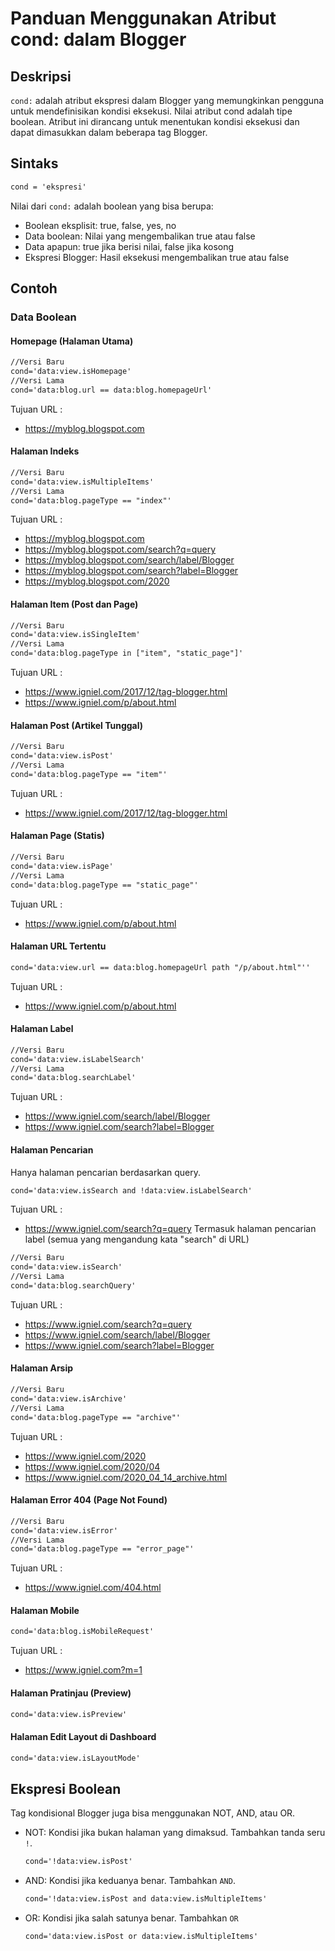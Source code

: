 # Panduan Menggunakan Atribut cond: dalam Blogger
## Deskripsi
`cond:` adalah atribut ekspresi dalam Blogger yang memungkinkan pengguna untuk mendefinisikan kondisi eksekusi. Nilai atribut cond adalah tipe boolean. Atribut ini dirancang untuk menentukan kondisi eksekusi dan dapat dimasukkan dalam beberapa tag Blogger.

## Sintaks
```xml
cond = 'ekspresi'
```
Nilai dari `cond:` adalah boolean yang bisa berupa:
+ Boolean eksplisit: true, false, yes, no
+ Data boolean: Nilai yang mengembalikan true atau false
+ Data apapun: true jika berisi nilai, false jika kosong
+ Ekspresi Blogger: Hasil eksekusi mengembalikan true atau false

## Contoh

### Data Boolean

#### Homepage (Halaman Utama)
```xml
//Versi Baru
cond='data:view.isHomepage'
//Versi Lama
cond='data:blog.url == data:blog.homepageUrl'
```
Tujuan URL : 
+ https://myblog.blogspot.com

#### Halaman Indeks
```xml
//Versi Baru
cond='data:view.isMultipleItems'
//Versi Lama
cond='data:blog.pageType == "index"'
```
Tujuan URL : 
+ https://myblog.blogspot.com
+ https://myblog.blogspot.com/search?q=query
+ https://myblog.blogspot.com/search/label/Blogger
+ https://myblog.blogspot.com/search?label=Blogger
+ https://myblog.blogspot.com/2020

#### Halaman Item (Post dan Page)
```xml
//Versi Baru
cond='data:view.isSingleItem'
//Versi Lama
cond='data:blog.pageType in ["item", "static_page"]'
```
Tujuan URL :
+ https://www.igniel.com/2017/12/tag-blogger.html
+ https://www.igniel.com/p/about.html

#### Halaman Post (Artikel Tunggal)
```xml
//Versi Baru
cond='data:view.isPost'
//Versi Lama
cond='data:blog.pageType == "item"'
```
Tujuan URL :
+ https://www.igniel.com/2017/12/tag-blogger.html

#### Halaman Page (Statis)
```xml
//Versi Baru
cond='data:view.isPage'
//Versi Lama
cond='data:blog.pageType == "static_page"'
```
Tujuan URL :
+ https://www.igniel.com/p/about.html

#### Halaman URL Tertentu
```xml
cond='data:view.url == data:blog.homepageUrl path "/p/about.html"''
```
Tujuan URL :
+ https://www.igniel.com/p/about.html

#### Halaman Label
```xml
//Versi Baru
cond='data:view.isLabelSearch'
//Versi Lama
cond='data:blog.searchLabel'
```
Tujuan URL :
+ https://www.igniel.com/search/label/Blogger
+ https://www.igniel.com/search?label=Blogger

#### Halaman Pencarian
Hanya halaman pencarian berdasarkan query.
```xml
cond='data:view.isSearch and !data:view.isLabelSearch'
```
Tujuan URL :
+ https://www.igniel.com/search?q=query
Termasuk halaman pencarian label (semua yang mengandung kata "search" di URL)
```xml
//Versi Baru
cond='data:view.isSearch'
//Versi Lama
cond='data:blog.searchQuery'
```
Tujuan URL :
+ https://www.igniel.com/search?q=query
+ https://www.igniel.com/search/label/Blogger
+ https://www.igniel.com/search?label=Blogger

#### Halaman Arsip
```xml
//Versi Baru
cond='data:view.isArchive'
//Versi Lama
cond='data:blog.pageType == "archive"'
```
Tujuan URL :
+ https://www.igniel.com/2020
+ https://www.igniel.com/2020/04
+ https://www.igniel.com/2020_04_14_archive.html

#### Halaman Error 404 (Page Not Found)
```xml
//Versi Baru
cond='data:view.isError'
//Versi Lama
cond='data:blog.pageType == "error_page"'
```
Tujuan URL :
+ https://www.igniel.com/404.html

#### Halaman Mobile
```xml
cond='data:blog.isMobileRequest'
```
Tujuan URL :
+ https://www.igniel.com?m=1

#### Halaman Pratinjau (Preview)
```xml
cond='data:view.isPreview'
```

#### Halaman Edit Layout di Dashboard
```xml
cond='data:view.isLayoutMode'
```

## Ekspresi Boolean
Tag kondisional Blogger juga bisa menggunakan NOT, AND, atau OR.

+ NOT:
  Kondisi jika bukan halaman yang dimaksud. Tambahkan tanda seru `!`.
  
  ```xml
  cond='!data:view.isPost'
  ```
+ AND:
  Kondisi jika keduanya benar. Tambahkan `AND`.
  
  ```xml
  cond='!data:view.isPost and data:view.isMultipleItems'
  ```
+ OR:
  Kondisi jika salah satunya benar. Tambahkan `OR`
  
  ```xml
  cond='data:view.isPost or data:view.isMultipleItems'
  ```
